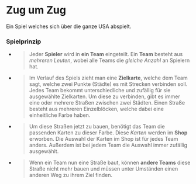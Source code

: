 # Zug um Zug

Ein Spiel welches sich über die ganze USA abspielt.

### Spielprinzip

- > Jeder **Spieler** wird in **ein Team** eingeteilt.
  > Ein **Team** besteht aus _mehreren Leuten_, wobei alle Teams die _gleiche Anzahl_ an Spielern hat.

- > Im Verlauf des Spiels zieht man eine **Zielkarte**, welche dem Team sagt, welche zwei Punkte (Städte) es mit Strecken verbinden soll.
  > Jedes Team bekommt unterschiedliche und zufällig für sie ausgewählte Zielkarten.
  > Um diese zu verbinden, gibt es immer eine oder mehrere Straßen zwischen zwei Städten.
  > Einen Straße besteht aus mehreren Einzelblöcken, welche dabei eine einheitliche Farbe haben.

- > Um diese Straßen jetzt zu bauen, benötigt das Team die passenden Karten zu dieser Farbe.
  > Diese _Karten_ werden im **Shop** erworben.
  > Die Auswahl der Karten im Shop ist für jedes Team anders. Außerdem ist bei jedem Team die Auswahl immer zufällig ausgewählt.

- > Wenn ein Team nun eine Straße baut, können **andere Teams** diese Straße nicht mehr bauen und müssen unter Umständen einen anderen Weg zu ihrem Ziel finden.
